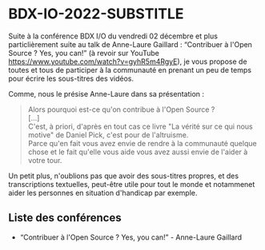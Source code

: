 # BDX-IO-2022-SUBSTITLE

Suite à la conférence BDX I/O du vendredi 02 décembre et plus particlièrement suite au talk de Anne-Laure Gaillard : <q>Contribuer à l'Open Source ? Yes, you can!</q> (à revoir sur YouTube https://www.youtube.com/watch?v=gyhR5m4RgyE),
je vous propose de toutes et tous de participer à la communauté en prenant un peu de temps pour écrire les sous-titres des vidéos.

Comme, nous le présise Anne-Laure dans sa présentation :
<blockquote>
Alors pourquoi est-ce qu'on contribue à l'Open Source ? <br/>
[...]<br/>
C'est, à priori, d'après en tout cas ce livre "La vérité sur ce qui nous motive" de Daniel Pick, c'est pour de l'altruisme.<br/>
Parce qu'en fait vous avez envie de rendre à la communauté quelque chose et le fait qu'elle vous aide vous avez aussi envie de l'aider à votre tour.
</blockquote>

Un petit plus, n'oublions pas que avoir des sous-titres propres, et des transcriptions textuelles, peut-être utile pour tout le monde et notammenet aider les personnes 
en situation d'handicap par exemple.


## Liste des conférences
* <q>Contribuer à l'Open Source ? Yes, you can!</q> - Anne-Laure Gaillard
